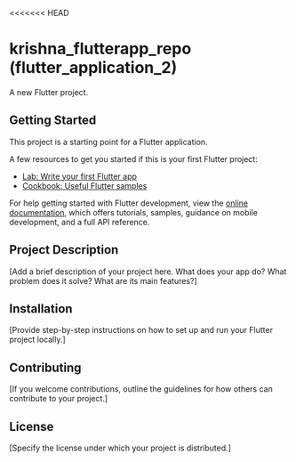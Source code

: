 <<<<<<< HEAD
# krishna_flutterapp_repo (flutter_application_2)

A new Flutter project.

## Getting Started

This project is a starting point for a Flutter application.

A few resources to get you started if this is your first Flutter project:

- [Lab: Write your first Flutter app](https://docs.flutter.dev/get-started/codelab)
- [Cookbook: Useful Flutter samples](https://docs.flutter.dev/cookbook)

For help getting started with Flutter development, view the
[online documentation](https://docs.flutter.dev/), which offers tutorials,
samples, guidance on mobile development, and a full API reference.
## Project Description

[Add a brief description of your project here. What does your app do? What problem does it solve? What are its main features?]

## Installation

[Provide step-by-step instructions on how to set up and run your Flutter project locally.]

## Contributing

[If you welcome contributions, outline the guidelines for how others can contribute to your project.]

## License
[Specify the license under which your project is distributed.]
